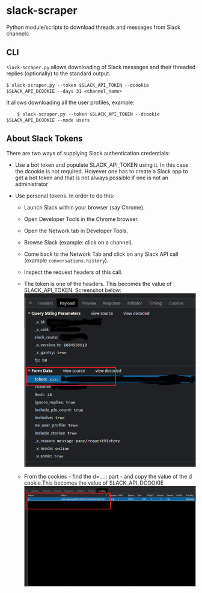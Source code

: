 slack-scraper
=============

Python module/scripts to download threads and messages from Slack channels

CLI
---

`slack-scraper.py` allows downloading of Slack messages and their threaded replies (optionally)
to the standard output.

	$ slack-scraper.py --token $SLACK_API_TOKEN --dcookie $SLACK_API_DCOOKIE --days 31 <channel_name>

It allows downloading all the user profiles, example:

        $ slack-scraper.py --token $SLACK_API_TOKEN --dcookie $SLACK_API_DCOOKIE --mode users


About Slack Tokens
------------------

There are two ways of supplying Slack authentication credentials:

* Use a bot token and populate SLACK_API_TOKEN using it. In this case the dcookie is not required. However one has to create a Slack app to get a bot token and that is not always possible if one is not an administrator

* Use personal tokens. In order to do this:

  - Launch Slack within your browser (say Chrome).
  - Open Developer Tools in the Chrome browser.
  - Open the Network tab in Developer Tools.
  - Browse Slack (example: click on a channel).
  - Come back to the Network Tab and click on any Slack API call (example `conversations.history`).
  - Inspect the request headers of this call.
  - The token is one of the headers. This becomes the value of SLACK_API_TOKEN. Screenshot below:
  ![Slack Token from Request Headers in Chrome Developer Tools](docs/images/slack-token.png)

  - From the cookies - find the d=....; part - and copy	the value of the d cookie.This becomes the value of SLACK_API_DCOOKIE
    ![Slack Cookies Chrome Developer Tools](docs/images/slack-cookie.png)






